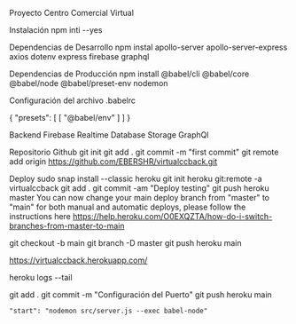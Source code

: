 Proyecto Centro Comercial Virtual

Instalación
npm inti --yes

Dependencias de Desarrollo
npm instal apollo-server apollo-server-express axios dotenv express firebase graphql

Dependencias de Producción
npm install @babel/cli @babel/core @babel/node @babel/preset-env nodemon

Configuración del archivo .babelrc

{
    "presets": [
        [ "@babel/env" ]
    ]
}

Backend
Firebase Realtime Database Storage
GraphQl

Repositorio Github
git init
git add .
git commit -m "first commit"
git remote add origin https://github.com/EBERSHR/virtualccback.git




Deploy
sudo snap install --classic heroku
git init
heroku git:remote -a virtualccback
git add .
git commit -am "Deploy testing"
git push heroku master
You can now change your main deploy branch from "master" to "main" for both manual and automatic deploys, please follow the instructions here https://help.heroku.com/O0EXQZTA/how-do-i-switch-branches-from-master-to-main

git checkout -b main
git branch -D master
git push heroku main

https://virtualccback.herokuapp.com/

heroku logs --tail

git add .
git commit -m "Configuración del Puerto"
git push heroku main

    "start": "nodemon src/server.js --exec babel-node"
